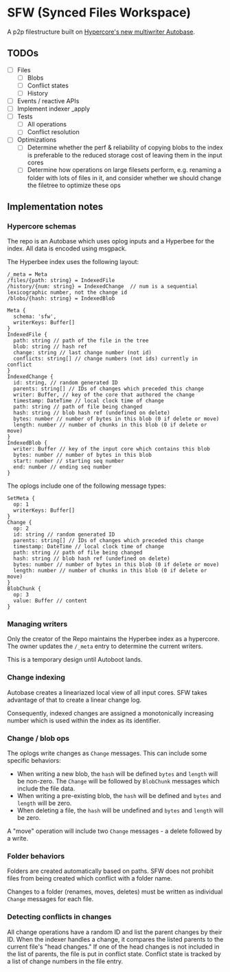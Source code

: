 # SFW (Synced Files Workspace)

A p2p filestructure built on [Hypercore's new multiwriter Autobase](https://github.com/hypercore-protocol/autobase).

## TODOs

- [ ] Files
  - [ ] Blobs
  - [ ] Conflict states
  - [ ] History
- [ ] Events / reactive APIs
- [ ] Implement indexer _apply
- [ ] Tests
  - [ ] All operations
  - [ ] Conflict resolution
- [ ] Optimizations
  - [ ] Determine whether the perf & reliability of copying blobs to the index is preferable to the reduced storage cost of leaving them in the input cores
  - [ ] Determine how operations on large filesets perform, e.g. renaming a folder with lots of files in it, and consider whether we should change the filetree to optimize these ops

## Implementation notes

### Hypercore schemas

The repo is an Autobase which uses oplog inputs and a Hyperbee for the index. All data is encoded using msgpack.

The Hyperbee index uses the following layout:

```
/_meta = Meta
/files/{path: string} = IndexedFile
/history/{num: string} = IndexedChange  // num is a sequential lexicographic number, not the change id
/blobs/{hash: string} = IndexedBlob

Meta {
  schema: 'sfw',
  writerKeys: Buffer[]
}
IndexedFile {
  path: string // path of the file in the tree
  blob: string // hash ref
  change: string // last change number (not id)
  conflicts: string[] // change numbers (not ids) currently in conflict
}
IndexedChange {
  id: string, // random generated ID
  parents: string[] // IDs of changes which preceded this change
  writer: Buffer, // key of the core that authored the change
  timestamp: DateTime // local clock time of change
  path: string // path of file being changed
  hash: string // blob hash ref (undefined on delete)
  bytes: number // number of bytes in this blob (0 if delete or move)
  length: number // number of chunks in this blob (0 if delete or move)
}
IndexedBlob {
  writer: Buffer // key of the input core which contains this blob
  bytes: number // number of bytes in this blob
  start: number // starting seq number
  end: number // ending seq number
}
```

The oplogs include one of the following message types:

```
SetMeta {
  op: 1
  writerKeys: Buffer[]
}
Change {
  op: 2
  id: string // random generated ID
  parents: string[] // IDs of changes which preceded this change
  timestamp: DateTime // local clock time of change
  path: string // path of file being changed
  hash: string // blob hash ref (undefined on delete)
  bytes: number // number of bytes in this blob (0 if delete or move)
  length: number // number of chunks in this blob (0 if delete or move)
}
BlobChunk {
  op: 3
  value: Buffer // content
}
```

### Managing writers

Only the creator of the Repo maintains the Hyperbee index as a hypercore. The owner updates the `/_meta` entry to determine the current writers.

This is a temporary design until Autoboot lands.

### Change indexing

Autobase creates a lineariazed local view of all input cores. SFW takes advantage of that to create a linear change log.

Consequently, indexed changes are assigned a monotonically increasing number which is used within the index as its identifier.

### Change / blob ops

The oplogs write changes as `Change` messages. This can include some specific behaviors:

- When writing a new blob, the `hash` will be defined `bytes` and `length` will be non-zero. The `Change` will be followed by `BlobChunk` messages which include the file data.
- When writing a pre-existing blob, the `hash` will be defined and `bytes` and `length` will be zero.
- When deleting a file, the `hash` will be undefined and `bytes` and `length` will be zero.

A "move" operation will include two `Change` messages - a delete followed by a write.

### Folder behaviors

Folders are created automatically based on paths. SFW does not prohibit files from being created which conflict with a folder name.

Changes to a folder (renames, moves, deletes) must be written as individual `Change` messages for each file.

### Detecting conflicts in changes

All change operations have a random ID and list the parent changes by their ID. When the indexer handles a change, it compares the listed parents to the current file's "head changes." If one of the head changes is not included in the list of parents, the file is put in conflict state. Conflict state is tracked by a list of change numbers in the file entry.